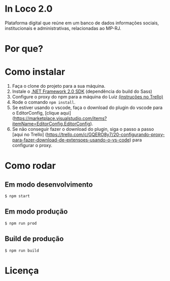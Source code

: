 # In Loco 2.0

Plataforma digital que reúne em um banco de dados informações sociais, institucionais e administrativas, relacionadas ao MP-RJ.

# Por que?

# Como instalar
1. Faça o clone do projeto para a sua máquina.
1. Instale o [.NET Framework 2.0 SDK](https://www.microsoft.com/en-us/download/confirmation.aspx?id=15354) (dependência do build do Sass)
1. Configure o proxy do npm para a máquina do Luiz [(instruções no Trello)](https://trello.com/c/mA3muQy4/28-configurando-proxies-git-npm-vscode-urls)
1. Rode o comando `npm install`.
1. Se estiver usando o vscode, faça o download do plugin do vscode para o EditorConfig, [clique aqui] (https://marketplace.visualstudio.com/items?itemName=EditorConfig.EditorConfig).
1. Se não conseguir fazer o download do plugin, siga o passo a passo [aqui no Trello] (https://trello.com/c/GQERO8y7/20-configurando-proxy-para-fazer-download-de-extensoes-usando-o-vs-code) para configurar o proxy.

# Como rodar

## Em modo desenvolvimento

```
$ npm start
```

## Em modo produção

```
$ npm run prod
```

## Build de produção

```
$ npm run build
```

# Licença
